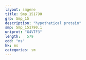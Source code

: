 ```yaml
---
layout: smgene
title: Smp_151790
grp: Smp_15
description: "hypothetical protein"
smp: Smp_151790.1
uniprot: "G4VTF3"
length:   579
cdd: "ns"
kk: ns
categories: sm
---
```

